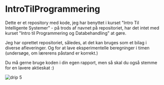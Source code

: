 # IntroTilProgrammering

Dette er et repository med kode, jeg har benyttet i kurset "Intro Til Intelligente Systemer" - på trods af navnet på repositoriet, har det intet med kurset "Intro til Programmering og Databehandling" at gøre.

Jeg har oprettet repositoriet, således, at det kan bruges som et bilag i diverse afleveringer. Og for at lave eksperimentelle beregninger i timen (undersøge, om lærerens påstand er korrekt.)

Du må gerne bruge koden i din egen rapport, men så skal du også stemme for en lavere aktieskat :)

![drip 5](https://user-images.githubusercontent.com/88563236/133001217-84770ed1-930e-46f9-bef8-a704ce40bce3.JPG)

